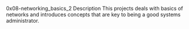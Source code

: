 0x08-networking_basics_2
Description
This projects deals with basics of networks and introduces concepts that are key to being a good systems administrator.
